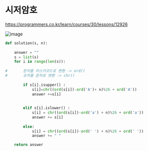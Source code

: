 # 시저암호
https://programmers.co.kr/learn/courses/30/lessons/12926

![image](https://user-images.githubusercontent.com/30613069/159938115-7243b9d0-685c-4c9a-8589-e6f6e90e0a64.png)

```python
def solution(s, n):
    
    answer = ""
    s = list(s)
    for i in range(len(s)):
        
#       문자를 아스키코드로 변환 -> ord()
#       숫자를 문자로 변환 -> chr()
        
        if s[i].isupper() :
            s[i]=chr((ord(s[i])-ord('A')+ n)%26 + ord('A'))
            answer +=s[i]
            
            
        elif s[i].islower() :
            s[i] = chr((ord(s[i])-ord('a') + n)%26 + ord('a'))
            answer += s[i]
        
        else:
            s[i] = chr((ord(s[i])-ord(' ') + n)%26 + ord(' '))
            answer += " "

    return answer
```
